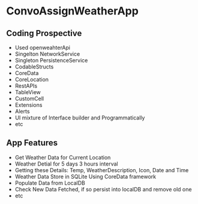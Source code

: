 # ConvoAssignWeatherApp
## Coding Prospective
* Used openweahterApi
* Singelton NetworkService
* Singleton PersistenceService
* CodableStructs
* CoreData
* CoreLocation
* RestAPIs
* TableView
* CustomCell
* Extensions
* Alerts
* UI mixture of Interface builder and Programmatically
* etc
## App Features
* Get Weather Data for Current Location
* Weather Detial for 5 days 3 hours interval
* Getting these Details: Temp, WeatherDescription, Icon, Date and Time
* Weather Data Store in SQLite Using CoreData framework
* Populate Data from LocalDB
* Check New Data Fetched, if so persist into localDB and remove old one
* etc
